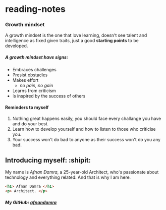# reading-notes

### Growth mindset

A growth mindset is the one that love learning, doesn't see talent and intelligence as fixed given traits, just a good **starting points** to be developed. 

##### A growth mindset have signs:
* Embraces challenges
* Presist obstacles
* Makes effort
  * *no pain, no gain*
* Learns from criticism 
* Is inspired by the success of others

#### Reminders to myself

1. Nothing great happens easily, you should face every challange you have and do your best.
2. Learn how to develop yourself and how to listen to those who criticise you.
3. Your success won't do bad to anyone as their success won't do you any bad.

## **Introducing myself:** :shipit:

My name is *Afnan Damra*, a 25-year-old Architect, who's passionate about technology and everything related. And that is why I am here.

```HTML
<h1> Afnan Damra </h1>
<p> Architect. </p>
```

##### My GitHub: [afnandamra](https://github.com/afnandamra)
